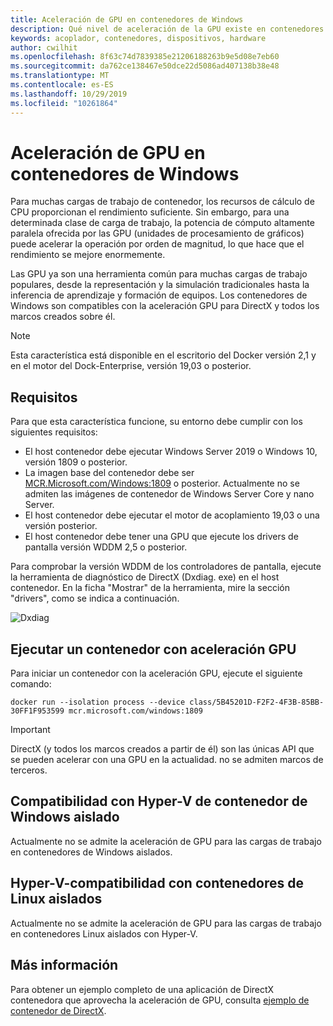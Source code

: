 ```yaml
---
title: Aceleración de GPU en contenedores de Windows
description: Qué nivel de aceleración de la GPU existe en contenedores de Windows
keywords: acoplador, contenedores, dispositivos, hardware
author: cwilhit
ms.openlocfilehash: 8f63c74d7839385e21206188263b9e5d08e7eb60
ms.sourcegitcommit: da762ce138467e50dce22d5086ad407138b38e48
ms.translationtype: MT
ms.contentlocale: es-ES
ms.lasthandoff: 10/29/2019
ms.locfileid: "10261864"
---
```

# <a name="gpu-acceleration-in-windows-containers"></a>Aceleración de GPU en contenedores de Windows

Para muchas cargas de trabajo de contenedor, los recursos de cálculo de CPU proporcionan el rendimiento suficiente. Sin embargo, para una determinada clase de carga de trabajo, la potencia de cómputo altamente paralela ofrecida por las GPU (unidades de procesamiento de gráficos) puede acelerar la operación por orden de magnitud, lo que hace que el rendimiento se mejore enormemente.

Las GPU ya son una herramienta común para muchas cargas de trabajo populares, desde la representación y la simulación tradicionales hasta la inferencia de aprendizaje y formación de equipos. Los contenedores de Windows son compatibles con la aceleración GPU para DirectX y todos los marcos creados sobre él.

> [!NOTE]
> Esta característica está disponible en el escritorio del Docker versión 2,1 y en el motor del Dock-Enterprise, versión 19,03 o posterior.

## <a name="requirements"></a>Requisitos

Para que esta característica funcione, su entorno debe cumplir con los siguientes requisitos:

- El host contenedor debe ejecutar Windows Server 2019 o Windows 10, versión 1809 o posterior.
- La imagen base del contenedor debe ser [MCR.Microsoft.com/Windows:1809](https://hub.docker.com/_/microsoft-windows) o posterior. Actualmente no se admiten las imágenes de contenedor de Windows Server Core y nano Server.
- El host contenedor debe ejecutar el motor de acoplamiento 19,03 o una versión posterior.
- El host contenedor debe tener una GPU que ejecute los drivers de pantalla versión WDDM 2,5 o posterior.

Para comprobar la versión WDDM de los controladores de pantalla, ejecute la herramienta de diagnóstico de DirectX (Dxdiag. exe) en el host contenedor. En la ficha "Mostrar" de la herramienta, mire la sección "drivers", como se indica a continuación.

![Dxdiag](media/dxdiag.png)

## <a name="run-a-container-with-gpu-acceleration"></a>Ejecutar un contenedor con aceleración GPU

Para iniciar un contenedor con la aceleración GPU, ejecute el siguiente comando:

```shell
docker run --isolation process --device class/5B45201D-F2F2-4F3B-85BB-30FF1F953599 mcr.microsoft.com/windows:1809
```

> [!IMPORTANT]
> DirectX (y todos los marcos creados a partir de él) son las únicas API que se pueden acelerar con una GPU en la actualidad. no se admiten marcos de terceros.

## <a name="hyper-v-isolated-windows-container-support"></a>Compatibilidad con Hyper-V de contenedor de Windows aislado

Actualmente no se admite la aceleración de GPU para las cargas de trabajo en contenedores de Windows aislados.

## <a name="hyper-v-isolated-linux-container-support"></a>Hyper-V-compatibilidad con contenedores de Linux aislados

Actualmente no se admite la aceleración de GPU para las cargas de trabajo en contenedores Linux aislados con Hyper-V.

## <a name="more-information"></a>Más información

Para obtener un ejemplo completo de una aplicación de DirectX contenedora que aprovecha la aceleración de GPU, consulta [ejemplo de contenedor de DirectX](https://github.com/MicrosoftDocs/Virtualization-Documentation/tree/master/windows-container-samples/directx).
